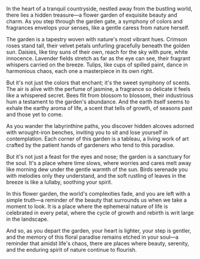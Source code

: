 In the heart of a tranquil countryside, nestled away from the bustling world, there lies a hidden treasure—a flower garden of exquisite beauty and charm. As you step through the garden gate, a symphony of colors and fragrances envelops your senses, like a gentle caress from nature herself.

The garden is a tapestry woven with nature's most vibrant hues. Crimson roses stand tall, their velvet petals unfurling gracefully beneath the golden sun. Daisies, like tiny suns of their own, reach for the sky with pure, white innocence. Lavender fields stretch as far as the eye can see, their fragrant whispers carried on the breeze. Tulips, like cups of spilled paint, dance in harmonious chaos, each one a masterpiece in its own right.

But it's not just the colors that enchant; it's the sweet symphony of scents. The air is alive with the perfume of jasmine, a fragrance so delicate it feels like a whispered secret. Bees flit from blossom to blossom, their industrious hum a testament to the garden's abundance. And the earth itself seems to exhale the earthy aroma of life, a scent that tells of growth, of seasons past and those yet to come.

As you wander the labyrinthine paths, you discover hidden alcoves adorned with wrought-iron benches, inviting you to sit and lose yourself in contemplation. Each corner of this garden is a tableau, a living work of art crafted by the patient hands of gardeners who tend to this paradise.

But it's not just a feast for the eyes and nose; the garden is a sanctuary for the soul. It's a place where time slows, where worries and cares melt away like morning dew under the gentle warmth of the sun. Birds serenade you with melodies only they understand, and the soft rustling of leaves in the breeze is like a lullaby, soothing your spirit.

In this flower garden, the world's complexities fade, and you are left with a simple truth—a reminder of the beauty that surrounds us when we take a moment to look. It is a place where the ephemeral nature of life is celebrated in every petal, where the cycle of growth and rebirth is writ large in the landscape.

And so, as you depart the garden, your heart is lighter, your step is gentler, and the memory of this floral paradise remains etched in your soul—a reminder that amidst life's chaos, there are places where beauty, serenity, and the enduring spirit of nature continue to flourish.
